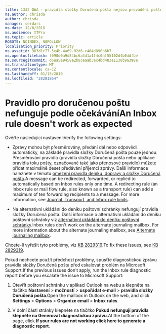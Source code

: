 ```yaml
---
title: 1332 OWA - pravidla složky Doručená pošta nejsou provádění poštovní schránky
ms.author: chrisda
author: chrisda
manager: serdars
ms.date: 12/8/2018
ms.audience: ITPro
ms.topic: article
ROBOTS: NOINDEX, NOFOLLOW
localization_priority: Priority
ms.assetid: 383d1c77-5e4b-4a69-92d6-c404d890b6b7
ms.openlocfilehash: f090d0a9d84bc6a4d1a1f4c0af55102d4b0ddfbe
ms.sourcegitcommit: d6ea5e9458a2b8ceaab3ac4bd483e1130b9a398a
ms.translationtype: MT
ms.contentlocale: cs-CZ
ms.lasthandoff: 01/15/2019
ms.locfileid: "28281864"
---
```

# <a name="an-inbox-rule-doesnt-work-as-expected"></a><span data-ttu-id="f3cb0-102">Pravidlo pro doručenou poštu nefunguje podle očekávání</span><span class="sxs-lookup"><span data-stu-id="f3cb0-102">An Inbox rule doesn't work as expected</span></span>

<span data-ttu-id="f3cb0-103">Ověřte následující nastavení:</span><span class="sxs-lookup"><span data-stu-id="f3cb0-103">Verify the following settings:</span></span>
  
- <span data-ttu-id="f3cb0-p101">Zprávy mohou být přesměrovány, předání dál nebo odpovědi automaticky, na základě pravidla složky Doručená pošta pouze jednou. Přesměrování pravidla (pravidla složky Doručená pošta nebo aplikace pravidla toku pošty, označované také jako přenosové pravidlo) můžete přidat maximálně deset předávání příjemci zprávy. Další informace naleznete v tématu [omezení pravidla deníku, dopravy a složky Doručená pošta](https://docs.microsoft.com/office365/servicedescriptions/exchange-online-service-description/exchange-online-limits).</span><span class="sxs-lookup"><span data-stu-id="f3cb0-p101">A message can be redirected, forwarded, or replied to automatically based on Inbox rules only one time. A redirecting rule (an Inbox rule or mail flow rule, also known as a transport rule) can add a maximum of ten forwarding recipients to a message. For more information, see [Journal, Transport, and Inbox rule limits](https://docs.microsoft.com/office365/servicedescriptions/exchange-online-service-description/exchange-online-limits).</span></span>
    
- <span data-ttu-id="f3cb0-p102">Na alternativní ukládání do deníku poštovní schránky nefungují pravidla složky Doručená pošta. Další informace o alternativní ukládání do deníku poštovní schránky viz [alternativní ukládání do deníku poštovní schránky](https://docs.microsoft.com/Exchange/security-and-compliance/journaling/journaling#alternate-journaling-mailbox).</span><span class="sxs-lookup"><span data-stu-id="f3cb0-p102">Inbox rules don't work on the alternate journaling mailbox. For more information about the alternate journaling mailbox, see [Alternate journaling mailbox](https://docs.microsoft.com/Exchange/security-and-compliance/journaling/journaling#alternate-journaling-mailbox).</span></span>
    
<span data-ttu-id="f3cb0-109">Chcete-li vyřešit tyto problémy, viz [KB 2829319](https://support.microsoft.com/kb/2829319).</span><span class="sxs-lookup"><span data-stu-id="f3cb0-109">To fix these issues, see [KB 2829319](https://support.microsoft.com/kb/2829319).</span></span>
  
<span data-ttu-id="f3cb0-110">Pokud nechcete použít předchozí problémy, spusťte diagnostickou zprávu pravidla složky Doručená pošta před eskalovat problém na Microsoft Support:</span><span class="sxs-lookup"><span data-stu-id="f3cb0-110">If the previous issues don't apply, run the Inbox rule diagnostic report before you escalate the issue to Microsoft Support:</span></span>
  
1. <span data-ttu-id="f3cb0-111">Otevřít poštovní schránku v aplikaci Outlook na webu a klepněte na tlačítko **Nastavení** \> **možností** \> **uspořádat e-mail** \> **pravidla složky Doručená pošta**.</span><span class="sxs-lookup"><span data-stu-id="f3cb0-111">Open the mailbox in Outlook on the web, and click **Settings** \> **Options** \> **Organize email** \> **Inbox rules**.</span></span>
    
2. <span data-ttu-id="f3cb0-112">V dolní části stránky klepněte na tlačítko **Pokud nefungují pravidla klepněte na Generovat diagnostickou zprávu**.</span><span class="sxs-lookup"><span data-stu-id="f3cb0-112">At the bottom of the page, click **If your rules are not working click here to generate a diagnostic report**.</span></span>
    

